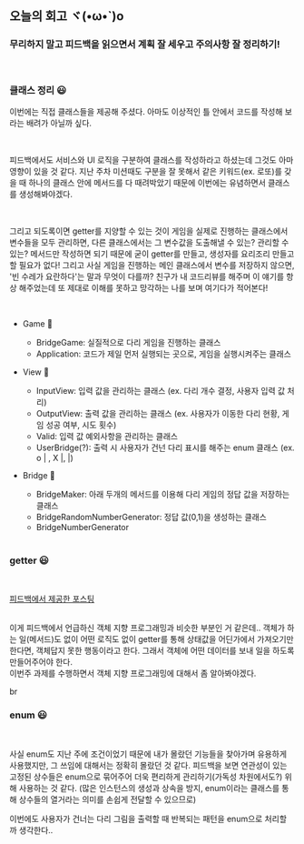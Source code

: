 ## 오늘의 회고 ヾ(•ω•`)o

### 무리하지 말고 피드백을 읽으면서 계획 잘 세우고 주의사항 잘 정리하기!

<br>

### 클래스 정리 😃

이번에는 직접 클래스들을 제공해 주셨다. 아마도 이상적인 틀 안에서 코드를 작성해 보라는 배려가 아닐까 싶다.

<br>

피드백에서도 서비스와 UI 로직을 구분하여 클래스를 작성하라고 하셨는데 그것도 아마 영향이 있을 것 같다. 지난 주차 미션때도 구분을 잘 못해서 같은 키워드(ex. 로또)를 갖을 때 하나의 클래스 안에 메서드를 다 때려박았기 때문에 이번에는 유념하면서 클래스를 생성해봐야겠다.

<br>

그리고 되도록이면 getter를 지양할 수 있는 것이 게임을 실제로 진행하는 클래스에서 변수들을 모두 관리하면, 다른 클래스에서는 그 변수값을 도출해낼 수 있는? 관리할 수 있는? 메서드만 작성하면 되기 때문에 굳이 getter를 만들고, 생성자를 요리조리 만들고 할 필요가 없다! 그리고 사실 게임을 진행하는 메인 클래스에서 변수를 저장하지 않으면, '빈 수레가 요란하다'는 말과 무엇이 다를까? 친구가 내 코드리뷰를 해주며 이 얘기를 항상 해주었는데 또 제대로 이해를 못하고 망각하는 나를 보며 여기다가 적어본다!

<br>

- Game :gem:
  - BridgeGame: 실질적으로 다리 게임을 진행하는 클래스
  - Application: 코드가 제일 먼저 실행되는 곳으로, 게임을 실행시켜주는 클래스
- View :gem:
  - InputView: 입력 값을 관리하는 클래스
    (ex. 다리 개수 결정, 사용자 입력 값 처리)
  - OutputView: 출력 값을 관리하는 클래스
    (ex. 사용자가 이동한 다리 현황, 게임 성공 여부, 시도 횟수)
  - Valid: 입력 값 예외사항을 관리하는 클래스
  - UserBridge(?): 출력 시 사용자가 건넌 다리 표시를 해주는 enum 클래스
    (ex. o | , X |, |)
- Bridge :gem:

  - BridgeMaker: 아래 두개의 메서드를 이용해 다리 게임의 정답 값을 저장하는 클래스
  - BridgeRandomNumberGenerator: 정답 값(0,1)을 생성하는 클래스
  - BridgeNumberGenerator

  <br>

### getter 😃

<br>

[피드백에서 제공한 포스팅](https://tecoble.techcourse.co.kr/post/2020-04-28-ask-instead-of-getter/)

 <br>
이게 피드백에서 언급하신 객체 지향 프로그래밍과 비슷한 부분인 거 같은데..
객체가 하는 일(메서드)도 없이 어떤 로직도 없이 getter를 통해 상태값을 어딘가에서 가져오기만 한다면, 객체답지 못한 행동이라고 한다. 그래서 객체에 어떤 데이터를 보내 일을 하도록 만들어주어야 한다.

<br>
이번주 과제를 수행하면서 객체 지향 프로그래밍에 대해서 좀 알아봐야겠다.

br

### enum 😃

<br>

사실 enum도 지난 주에 조건이었기 때문에 내가 몰랐던 기능들을 찾아가며 유용하게 사용했지만, 그 쓰임에 대해서는 정확히 몰랐던 것 같다. 피드백을 보면 연관성이 있는 고정된 상수들은 enum으로 묶어주어 더욱 편리하게 관리하기(가독성 차원에서도?) 위해 사용하는 것 같다.
(많은 인스턴스의 생성과 상속을 방지, enum이라는 클래스를 통해 상수들의 열거라는 의미를 손쉽게 전달할 수 있으므로)

이번에도 사용자가 건너는 다리 그림을 출력할 때 반복되는 패턴을 enum으로 처리할 까 생각한다..
